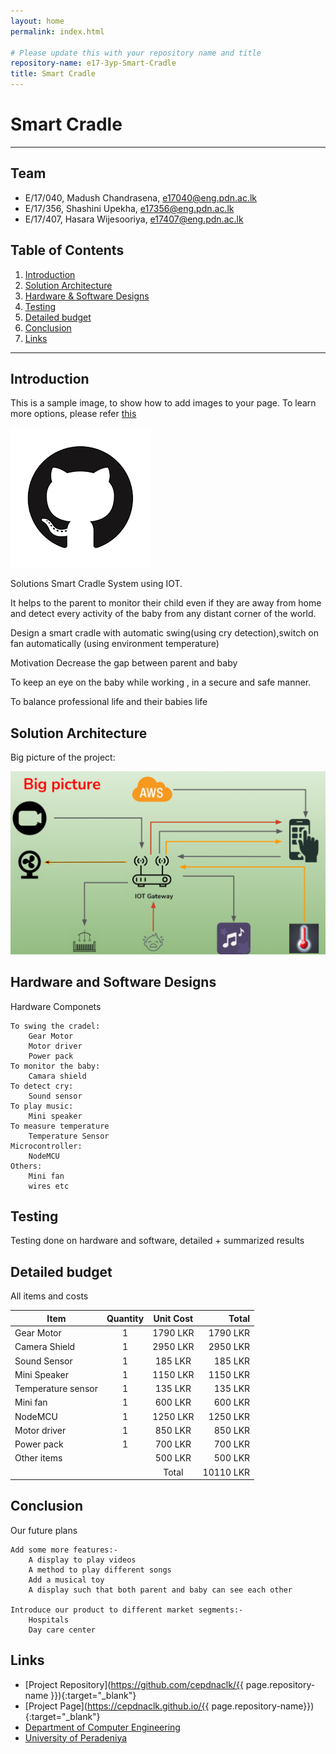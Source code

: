```yaml
---
layout: home
permalink: index.html

# Please update this with your repository name and title
repository-name: e17-3yp-Smart-Cradle
title: Smart Cradle 
---
```


[comment]: # "This is the standard layout for the project, but you can clean this and use your own template"

# Smart Cradle 

---

## Team
-  E/17/040, Madush Chandrasena, [e17040@eng.pdn.ac.lk](e17040@eng.pdn.ac.lk)
-  E/17/356, Shashini Upekha, [e17356@eng.pdn.ac.lk](e17356@eng.pdn.ac.lk)
-  E/17/407, Hasara Wijesooriya, [e17407@eng.pdn.ac.lk](e17407@eng.pdn.ac.lk)

## Table of Contents
1. [Introduction](#introduction)
2. [Solution Architecture](#solution-architecture )
3. [Hardware & Software Designs](#hardware-and-software-designs)
4. [Testing](#testing)
5. [Detailed budget](#detailed-budget)
6. [Conclusion](#conclusion)
7. [Links](#links)

---

## Introduction


This is a sample image, to show how to add images to your page. To learn more options, please refer [this](https://projects.ce.pdn.ac.lk/docs/faq/how-to-add-an-image/)

![Sample Image](./images/sample.png)

Solutions
Smart Cradle System using IOT.

It helps to the parent to monitor their child even if they are away from home and detect every activity of the baby from any distant corner of the world.

Design a smart cradle with automatic swing(using cry detection),switch on fan automatically (using environment temperature)

Motivation
Decrease the gap between parent and baby

To keep an eye on the baby while working , in a secure and safe manner.

To balance professional life and their babies life 


## Solution Architecture

Big picture of the project:

![Big Picture](./images/Big_Picture.png)



## Hardware and Software Designs

Hardware Componets

    To swing the cradel:
	    Gear Motor
	    Motor driver
	    Power pack
    To monitor the baby:
	    Camara shield
    To detect cry:
	    Sound sensor
    To play music:
	    Mini speaker
    To measure temperature
	    Temperature Sensor
    Microcontroller:
	    NodeMCU
    Others:
	    Mini fan
	    wires etc




## Testing

Testing done on hardware and software, detailed + summarized results

## Detailed budget

All items and costs

| Item             | Quantity  | Unit Cost  | Total    |
| ---------------  |:---------:|:----------:|---------:|
|Gear Motor        | 1         | 1790 LKR   | 1790 LKR |
|Camera Shield     | 1         | 2950 LKR   | 2950 LKR |
|Sound Sensor      | 1         | 185 LKR    | 185 LKR  |
|Mini Speaker      | 1         | 1150 LKR   | 1150 LKR |
|Temperature sensor| 1         | 135 LKR    | 135 LKR  |
|Mini fan          | 1         | 600 LKR    | 600 LKR  |
|NodeMCU           | 1         | 1250 LKR   | 1250 LKR |
|Motor driver      | 1         | 850 LKR    | 850 LKR  |
|Power pack        | 1         | 700 LKR    | 700 LKR  |
|Other items       |           | 500 LKR    | 500 LKR  |
|                  |           |   Total    | 10110 LKR|

## Conclusion

Our future plans

    Add some more features:- 
	    A display to play videos 
	    A method to play different songs
	    Add a musical toy
	    A display such that both parent and baby can see each other

    Introduce our product to different market segments:-
	    Hospitals
	    Day care center


## Links

- [Project Repository](https://github.com/cepdnaclk/{{ page.repository-name }}){:target="_blank"}
- [Project Page](https://cepdnaclk.github.io/{{ page.repository-name}}){:target="_blank"}
- [Department of Computer Engineering](http://www.ce.pdn.ac.lk/)
- [University of Peradeniya](https://eng.pdn.ac.lk/)


[//]: # (Please refer this to learn more about Markdown syntax)
[//]: # (https://github.com/adam-p/markdown-here/wiki/Markdown-Cheatsheet)
